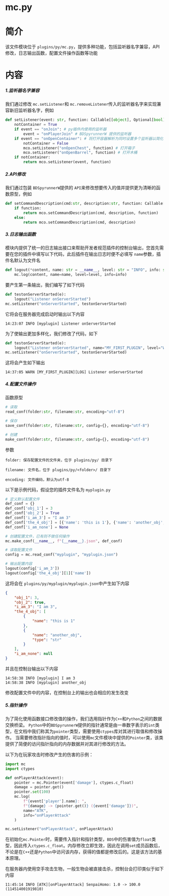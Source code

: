 # mc.py

# 简介

该文件模块位于 ``plugins/py/mc.py``，提供多种功能，包括监听器名字兼容，API修改，日志输出函数，配置文件操作函数等功能

# 内容

##### 1.监听器名字兼容

我们通过修改 ``mc.setListener``和 ``mc.removeListener``传入的监听器名字来实现兼容新旧监听器名字，例如

```python
def setListener(event: str, function: Callable[[object], Optional[bool]]) -> None:
    notContainer = True
    if event == "onJoin": # py插件内使用的监听器
        event = "onPlayerJoin" # BDSpyrunnerW 提供的监听器
    if event == "onOpenContainer": # 将打开容器解析为同时设置多个监听器以简化代码
        notContainer = False
        mco.setListener("onOpenChest", function) # 打开箱子
        mco.setListener("onOpenBarrel", function) # 打开木桶
    if notContainer:
        return mco.setListener(event, function)
```

##### 2.API修改

我们通过包装 ``BDSpyrunnerW``提供的 ``API``来修改想要传入的值并提供更为清晰的函数原型，例如

```python
def setCommandDescription(cmd:str, description:str, function: Callable[[object], Optional[bool]] = None) -> None:
    if function:
        return mco.setCommandDescription(cmd, description, function)
    else:
        return mco.setCommandDescription(cmd, description)
```

##### 3.日志输出函数

模块内提供了统一的日志输出接口来帮助开发者规范插件的控制台输出，您首先需要在您的插件中填写以下代码，此后插件在输出日志时便不必填写 ``name``参数，插件名默认为文件名

```python
def logout(*content, name: str = __name__, level: str = "INFO", info: str = ""):
    mc.log(content, name=name, level=level, info=info)
```

要产生第一条输出，我们编写了如下代码

```python
def testonServerStarted(e):
	logout("Listener onServerStarted")
mc.setListener("onServerStarted", testonServerStarted)
```

它将会在服务器完成启动时输出以下内容

```plaintext
14:23:07 INFO [myplugin] Listener onServerStarted
```

为了使输出更加多样化，我们修改了代码，如下

```python
def testonServerStarted(e):
	logout("Listener onServerStarted", name="MY_FIRST_PLUGIN", level="WARN", info="LOG")
mc.setListener("onServerStarted", testonServerStarted)
```

这将会产生如下输出

```plaintext
14:37:05 WARN [MY_FIRST_PLUGIN][LOG] Listener onServerStarted
```

##### 4.配置文件操作

函数原型

```python
# 读取
read_conf(folder:str, filename:str, encoding="utf-8")

# 保存
save_conf(folder:str, filename:str, config={}, encoding="utf-8")

# 创建
make_conf(folder:str, filename:str, config={}, encoding="utf-8")
```

参数

```
folder: 保存配置文件的文件夹，位于 plugins/py/ 目录下
```

```
filename: 文件名，位于 plugins/py/<folder>/ 目录下
```

```
encoding: 文件编码，默认为utf-8
```

以下是示例代码，假设您的插件文件名为 ``myplugin.py``

```python
# 定义默认配置文件
def_conf = {}
def_conf['obj_1'] = 3
def_conf['obj_2'] = True
def_conf['i_am_3'] = "I am 3"
def_conf['the_4_obj'] = [{'name': 'this is 1'}, {'name': 'another_obj', 'type': 'str'}]
def_conf['i_am_none'] = None

# 创建配置文件，已有则不做任何操作
mc.make_conf(__name__, f"{__name__}.json", def_conf)

# 读取配置文件
config = mc.read_conf("myplugin", "myplugin.json")

# 输出配置内容
logout(config['i_am_3'])
logout(config['the_4_obj'][1]['name'])
```

这将会在 ``plugins/py/myplugin/myplugin.json``中产生如下内容

```json
{
	"obj_1": 3,
	"obj_2": true,
	"i_am_3": "I am 3",
	"the_4_obj": [
		{
			"name": "this is 1"
		},
		{
			"name": "another_obj",
			"type": "str"
		}
	],
	"i_am_none": null
}
```

并且在控制台输出以下内容

```plaintext
14:58:38 INFO [myplugin] I am 3
14:58:38 INFO [myplugin] another_obj
```

修改配置文件中的内容，在控制台上的输出也会相应的发生改变

##### 5.指针操作

为了简化使用函数接口修改值的操作，我们选用指针作为``C++``和``Python``之间的数据交换桥梁。
``Python``中的``BDSpyrunnerW``提供的指针通常是由一串数字表示的``int``类型，在文档中我们称其为``pointer``类型，需要使用``ctypes``库对其进行取值和修改操作。
当需要修改指针指向的值时，可以使用``mc``文件模块中提供的``Pointer``类，该类提供了简便的访问指针指向的内存数据并对其进行修改的方法。

以下为在玩家攻击时修改产生的伤害的示例：

```python
import mc
import ctypes

def onPlayerAttack(event):
    pointer = mc.Pointer(event['damage'], ctypes.c_float)
    damage = pointer.get()
    pointer.set(100)
    mc.log(
        f"{event['player'].name}: ",
        f"{damage} -> {pointer.get()} ({event['damage']})",
        name="ATK",
        info="onPlayerAttack"
    )

mc.setListener("onPlayerAttack", onPlayerAttack)
```

在初始化``mc.Pointer``时，需要传入指针和指针类型，``BDS``中的伤害值为``float``类型，因此传入``ctypes.c_float``。内存修改立即生效，因此在调用``set``成员函数后，不论是在``C++``还是``Python``中访问该内存，获得的值都是修改后的。这是该方法的基本原理。

在服务器内使用空手攻击生物，一般生物会被直接击杀，控制台会打印类似于如下内容

```text
11:45:14 INFO [ATK][onPlayerAttack] SenpaiHomo: 1.0 -> 100.0 (114514001919810)
```
